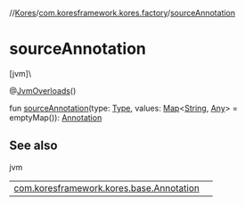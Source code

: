 //[Kores](../../index.md)/[com.koresframework.kores.factory](index.md)/[sourceAnnotation](source-annotation.md)

# sourceAnnotation

[jvm]\

@[JvmOverloads](https://kotlinlang.org/api/latest/jvm/stdlib/kotlin.jvm/-jvm-overloads/index.html)()

fun [sourceAnnotation](source-annotation.md)(type: [Type](https://docs.oracle.com/javase/8/docs/api/java/lang/reflect/Type.html), values: [Map](https://kotlinlang.org/api/latest/jvm/stdlib/kotlin.collections/-map/index.html)<[String](https://kotlinlang.org/api/latest/jvm/stdlib/kotlin/-string/index.html), [Any](https://kotlinlang.org/api/latest/jvm/stdlib/kotlin/-any/index.html)> = emptyMap()): [Annotation](../com.koresframework.kores.base/-annotation/index.md)

## See also

jvm

| | |
|---|---|
| [com.koresframework.kores.base.Annotation](../com.koresframework.kores.base/-annotation/index.md) |  |
